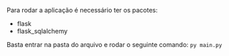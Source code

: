 Para rodar a aplicação é necessário ter os pacotes:
 - flask
 - flask_sqlalchemy

Basta entrar na pasta do arquivo e rodar o seguinte comando:
    `py main.py`
